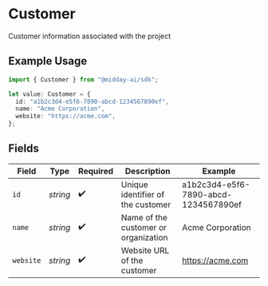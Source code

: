 # Customer

Customer information associated with the project

## Example Usage

```typescript
import { Customer } from "@midday-ai/sdk";

let value: Customer = {
  id: "a1b2c3d4-e5f6-7890-abcd-1234567890ef",
  name: "Acme Corporation",
  website: "https://acme.com",
};
```

## Fields

| Field                                | Type                                 | Required                             | Description                          | Example                              |
| ------------------------------------ | ------------------------------------ | ------------------------------------ | ------------------------------------ | ------------------------------------ |
| `id`                                 | *string*                             | :heavy_check_mark:                   | Unique identifier of the customer    | a1b2c3d4-e5f6-7890-abcd-1234567890ef |
| `name`                               | *string*                             | :heavy_check_mark:                   | Name of the customer or organization | Acme Corporation                     |
| `website`                            | *string*                             | :heavy_check_mark:                   | Website URL of the customer          | https://acme.com                     |